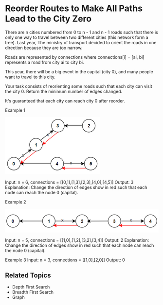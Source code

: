 # Reorder Routes to Make All Paths Lead to the City Zero

There are n cities numbered from 0 to n - 1 and n - 1 roads such that there is only one way to travel between two
different cities (this network form a tree). Last year, The ministry of transport decided to orient the roads in one
direction because they are too narrow.

Roads are represented by connections where connections[i] = [ai, bi] represents a road from city ai to city bi.

This year, there will be a big event in the capital (city 0), and many people want to travel to this city.

Your task consists of reorienting some roads such that each city can visit the city 0. Return the minimum number of
edges changed.

It's guaranteed that each city can reach city 0 after reorder.

Example 1

![example 1](./reorder_routes_example_1.png)

Input: n = 6, connections = [[0,1],[1,3],[2,3],[4,0],[4,5]]
Output: 3
Explanation: Change the direction of edges show in red such that each node can reach the node 0 (capital).

Example 2

![example 2](./reorder_routes_example_2.png)

Input: n = 5, connections = [[1,0],[1,2],[3,2],[3,4]]
Output: 2
Explanation: Change the direction of edges show in red such that each node can reach the node 0 (capital).

Example 3
Input: n = 3, connections = [[1,0],[2,0]]
Output: 0

## Related Topics

- Depth First Search
- Breadth First Search
- Graph

